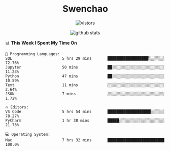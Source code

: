 <h1 align="center">Swenchao</h3>

<p align="center">
  <img src="https://visitor-badge.glitch.me/badge?page_id=Swenchao" alt="vistors" />
</p>

<p align="center">
  <img src="https://github-readme-stats.vercel.app/api?username=Swenchao&count_private=true&show_icons=true&theme=vue-dark&hide_title=true" alt="github stats" />
</p>

<!--START_SECTION:waka-->
📊 **This Week I Spent My Time On** 

```text
💬 Programming Languages: 
SQL                      5 hrs 29 mins       ██████████████████░░░░░░░   72.76% 
Jupyter                  50 mins             ██░░░░░░░░░░░░░░░░░░░░░░░   11.23% 
Python                   47 mins             ██░░░░░░░░░░░░░░░░░░░░░░░   10.59% 
Text                     11 mins             ░░░░░░░░░░░░░░░░░░░░░░░░░   2.64% 
JSON                     7 mins              ░░░░░░░░░░░░░░░░░░░░░░░░░   1.72%

🔥 Editors: 
VS Code                  5 hrs 54 mins       ███████████████████░░░░░░   78.27% 
PyCharm                  1 hr 38 mins        █████░░░░░░░░░░░░░░░░░░░░   21.73%

💻 Operating System: 
Mac                      7 hrs 32 mins       █████████████████████████   100.0%

```


<!--END_SECTION:waka-->
